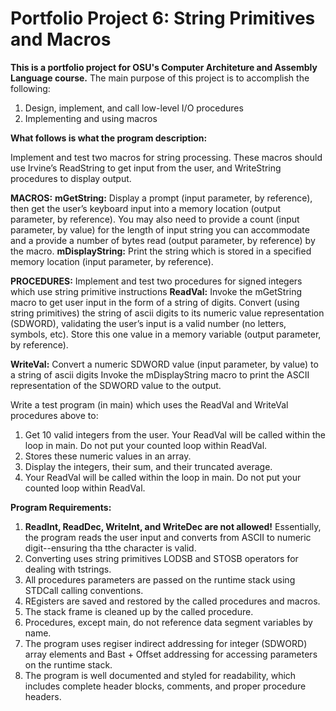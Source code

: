 # Portfolio Project 6: String Primitives and Macros
**This is a portfolio project for OSU's Computer Architeture and Assembly Language course.**
The main purpose of this project is to accomplish the following:

1. Design, implement, and call low-level I/O procedures
2. Implementing and using macros

**What follows is what the program description:**

Implement and test two macros for string processing. These macros should use Irvine’s ReadString to get input from the user, and WriteString procedures to display output.

**MACROS:** 
**mGetString:**  Display a prompt (input parameter, by reference), then get the user’s keyboard input into a memory location (output parameter, by reference). You may also need to provide a count (input parameter, by value) for the length of input string you can accommodate and a provide a number of bytes read (output parameter, by reference) by the macro.
**mDisplayString:**  Print the string which is stored in a specified memory location (input parameter, by reference).

**PROCEDURES:**
Implement and test two procedures for signed integers which use string primitive instructions
**ReadVal:** Invoke the mGetString macro to get user input in the form of a string of digits.
Convert (using string primitives) the string of ascii digits to its numeric value representation (SDWORD), validating the user’s input is a valid number (no letters, symbols, etc).
Store this one value in a memory variable (output parameter, by reference). 

**WriteVal:** Convert a numeric SDWORD value (input parameter, by value) to a string of ascii digits
Invoke the mDisplayString macro to print the ASCII representation of the SDWORD value to the output.

Write a test program (in main) which uses the ReadVal and WriteVal procedures above to:

1. Get 10 valid integers from the user. Your ReadVal will be called within the loop in main. Do not put your counted loop within ReadVal.
2. Stores these numeric values in an array.
3. Display the integers, their sum, and their truncated average.
4. Your ReadVal will be called within the loop in main. Do not put your counted loop within ReadVal.

**Program Requirements:**

1. **ReadInt, ReadDec, WriteInt, and WriteDec are not allowed!**
Essentially, the program reads the user input and converts from ASCII to numeric digit--ensuring tha tthe character is valid. 
2. Converting uses string primitives LODSB and STOSB operators for dealing with tstrings.
3. All procedures parameters are passed on the runtime stack using STDCall calling conventions. 
4. REgisters are saved and restored by the called procedures and macros.
5. The stack frame is cleaned up by the called procedure.
6. Procedures, except main, do not reference data segment variables by name.
7. The program uses regiser indirect addressing for integer (SDWORD) array elements and Bast + Offset addressing for accessing parameters on the runtime stack.
8. The program is well documented and styled for readability, which includes complete header blocks, comments, and proper procedure headers. 
